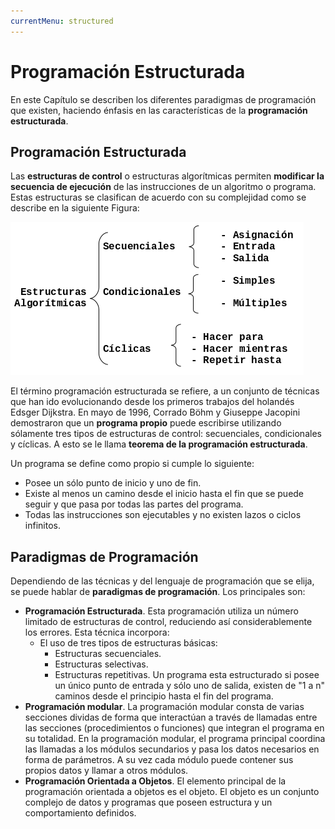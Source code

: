 ```yaml
---
currentMenu: structured
---
```


# Programación Estructurada

En este Capítulo se describen los diferentes paradigmas de programación que
existen, haciendo énfasis en las características de la **programación
estructurada**.

## Programación Estructurada

Las **estructuras de control** o estructuras algorítmicas permiten
**modificar la secuencia de ejecución** de las instrucciones de un
algoritmo o programa. Estas estructuras se clasifican de acuerdo con su
complejidad como se describe en la siguiente Figura:

![Tipos de estructuras](images/tipos-estructuras.png)

El término programación estructurada se refiere, a un conjunto de técnicas que
han ido evolucionando desde los primeros trabajos del holandés Edsger Dijkstra.
En mayo de 1996, Corrado Böhm y Giuseppe Jacopini demostraron que un **programa
propio** puede escribirse utilizando sólamente tres tipos de estructuras de
control: secuenciales, condicionales y cíclicas. A esto se le llama
**teorema de la programación estructurada**.

Un programa se define como propio si cumple lo siguiente:

-   Posee un sólo punto de inicio y uno de fin.
-   Existe al menos un camino desde el inicio hasta el fin que se puede seguir
    y que pasa por todas las partes del programa.
-   Todas las instrucciones son ejecutables y no existen lazos o ciclos
    infinitos.

## Paradigmas de Programación

Dependiendo de las técnicas y del lenguaje de programación que se elija, se
puede hablar de **paradigmas de programación**. Los principales son:

-   **Programación Estructurada**. Esta programación utiliza un número limitado
    de estructuras de control, reduciendo así considerablemente los errores.
    Esta técnica incorpora:
    -   El uso de tres tipos de estructuras básicas:
        -   Estructuras secuenciales.
        -   Estructuras selectivas.
        -   Estructuras repetitivas.
    Un programa esta estructurado si posee un único punto de entrada y sólo uno
    de salida, existen de "1 a n" caminos desde el principio hasta el fin del
    programa.
-   **Programación modular**. La programación modular consta de varias secciones
    dividas de forma que interactúan a través de llamadas entre las secciones
    (procedimientos o funciones) que integran el programa en su totalidad. En la
    programación modular, el programa principal coordina las llamadas a los
    módulos secundarios y pasa los datos necesarios en forma de parámetros. A su
    vez cada módulo puede contener sus propios datos y llamar a otros módulos.
-   **Programación Orientada a Objetos**. El elemento principal de la
    programación orientada a objetos es el objeto. El objeto es un conjunto
    complejo de datos y programas que poseen estructura y un comportamiento
    definidos.
